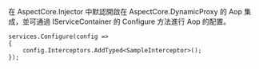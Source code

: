 在 AspectCore.Injector 中默認開啟在 AspectCore.DynamicProxy 的 Aop 集成，並可通過 IServiceContainer 的 Configure 方法進行 Aop 的配置。

```
services.Configure(config =>
{
    config.Interceptors.AddTyped<SampleInterceptor>();
});
```